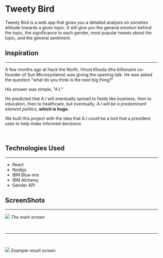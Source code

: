# **Tweety Bird**

Tweety Bird is a web app that gives you a detailed analysis on societies attitude towards a given topic. It will give you the general emotion behind the topic, the significance to each gender, most popular tweets about the topic, and the general sentiment.
<br/>


## Inspiration
___
A few months ago at Hack the North, Vinod Khosla (the billionaire co-founder of Sun Microsystems) was giving the opening talk. He was asked the question "what do you think is the next big thing?"

His answer was simple, "A.I."

He predicted that A.I will eventually spread to fields like business, then to education, then to healthcare, but eventually, _A.I will be a predominant element politics_, __which is huge.__

We built this project with the idea that A.I could be a tool that a president uses to help make informed decisions

<br/>

## Technologies Used
___
* React
* Nodejs
* IBM Blue-mix
* IBM Alchemy
* Gender API

## ScreenShots
___
![](http://i.imgur.com/VtEhtXF.png)
_The main screen_

<br/>

___
<br/>

![](http://i.imgur.com/RBhpzRc.png)
_Example result screen_